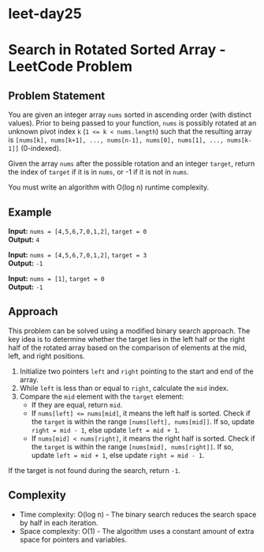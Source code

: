 # leet-day25

# Search in Rotated Sorted Array - LeetCode Problem

## Problem Statement

You are given an integer array `nums` sorted in ascending order (with distinct values). Prior to being passed to your function, `nums` is possibly rotated at an unknown pivot index `k` (`1 <= k < nums.length`) such that the resulting array is `[nums[k], nums[k+1], ..., nums[n-1], nums[0], nums[1], ..., nums[k-1]]` (0-indexed).

Given the array `nums` after the possible rotation and an integer `target`, return the index of `target` if it is in `nums`, or -1 if it is not in `nums`.

You must write an algorithm with O(log n) runtime complexity.

## Example

**Input:** `nums = [4,5,6,7,0,1,2]`, `target = 0`  
**Output:** `4`

**Input:** `nums = [4,5,6,7,0,1,2]`, `target = 3`  
**Output:** `-1`

**Input:** `nums = [1]`, `target = 0`  
**Output:** `-1`

## Approach

This problem can be solved using a modified binary search approach. The key idea is to determine whether the target lies in the left half or the right half of the rotated array based on the comparison of elements at the mid, left, and right positions.

1. Initialize two pointers `left` and `right` pointing to the start and end of the array.
2. While `left` is less than or equal to `right`, calculate the `mid` index.
3. Compare the `mid` element with the `target` element:
   - If they are equal, return `mid`.
   - If `nums[left] <= nums[mid]`, it means the left half is sorted. Check if the `target` is within the range `[nums[left], nums[mid]]`. If so, update `right = mid - 1`, else update `left = mid + 1`.
   - If `nums[mid] < nums[right]`, it means the right half is sorted. Check if the `target` is within the range `[nums[mid], nums[right]]`. If so, update `left = mid + 1`, else update `right = mid - 1`.

If the target is not found during the search, return `-1`.

## Complexity

- Time complexity: O(log n) - The binary search reduces the search space by half in each iteration.
- Space complexity: O(1) - The algorithm uses a constant amount of extra space for pointers and variables.
